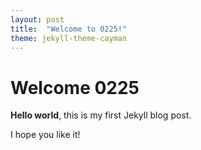 ```yaml
---
layout: post
title:  "Welcome to 0225!"
theme: jekyll-theme-cayman
---
```


# Welcome 0225

**Hello world**, this is my first Jekyll blog post.

I hope you like it!